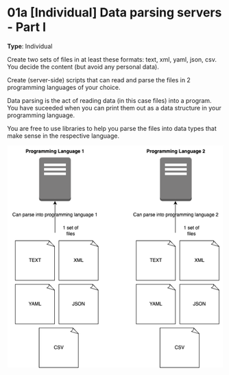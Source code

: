 # 01a [Individual] Data parsing servers - Part I

**Type**: Individual

Create two sets of files in at least these formats: text, xml, yaml, json, csv. You decide the content (but avoid any personal data).

Create (server-side) scripts that can read and parse the files in 2 programming languages of your choice.

Data parsing is the act of reading data (in this case files) into a program. You have suceeded when you can print them out as a data structure in your programming language.

You are free to use libraries to help you parse the files into data types that make sense in the respective language.


<img src="./Data_parsing_servers_Part_I.png">
